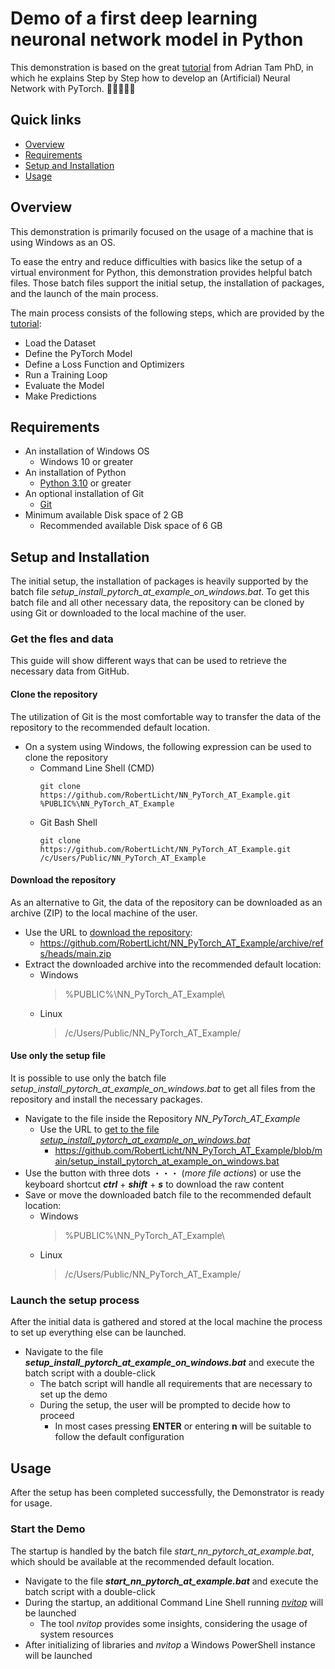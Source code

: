 # Demo of a first deep learning neuronal network model in Python
This demonstration is based on the great [tutorial](https://machinelearningmastery.com/develop-your-first-neural-network-with-pytorch-step-by-step/) from Adrian Tam PhD, in which he explains Step by Step how to develop an (Artificial) Neural Network with PyTorch. 🤖🧠🇦🇮👾

## Quick links
* [Overview](#overview)
* [Requirements](#requirements)
* [Setup and Installation](#setup-and-installation)
* [Usage](#usage)

## Overview
This demonstration is primarily focused on the usage of a machine that is using Windows as an OS.

To ease the entry and reduce difficulties with basics like the setup of a virtual environment for Python, this demonstration provides helpful batch files. Those batch files support the initial setup, the installation of packages, and the launch of the main process.

The main process consists of the following steps, which are provided by the [tutorial](https://machinelearningmastery.com/develop-your-first-neural-network-with-pytorch-step-by-step/):
* Load the Dataset
* Define the PyTorch Model
* Define a Loss Function and Optimizers
* Run a Training Loop
* Evaluate the Model
* Make Predictions

## Requirements
* An installation of Windows OS
    * Windows 10 or greater
* An installation of Python
    * [Python 3.10](https://www.python.org/downloads/release/python-3100/) or greater
* An optional installation of Git
    * [Git](https://git-scm.com/downloads)
* Minimum available Disk space of 2 GB
    * Recommended available Disk space of 6 GB

## Setup and Installation
The initial setup, the installation of packages is heavily supported by the batch file _setup_install_pytorch_at_example_on_windows.bat_.
To get this batch file and all other necessary data, the repository can be cloned by using Git or downloaded to the local machine of the user.

### Get the fles and data
This guide will show different ways that can be used to retrieve the necessary data from GitHub.

#### Clone the repository
The utilization of Git is the most comfortable way to transfer the data of the repository to the recommended default location.
* On a system using Windows, the following expression can be used to clone the repository
    * Command Line Shell (CMD)
        ```
        git clone https://github.com/RobertLicht/NN_PyTorch_AT_Example.git %PUBLIC%\NN_PyTorch_AT_Example
        ```
    * Git Bash Shell
        ```
        git clone https://github.com/RobertLicht/NN_PyTorch_AT_Example.git /c/Users/Public/NN_PyTorch_AT_Example
        ```

#### Download the repository
As an alternative to Git, the data of the repository can be downloaded as an archive (ZIP) to the local machine of the user.
* Use the URL to [download the repository](https://github.com/RobertLicht/NN_PyTorch_AT_Example/archive/refs/heads/main.zip):
    * https://github.com/RobertLicht/NN_PyTorch_AT_Example/archive/refs/heads/main.zip
* Extract the downloaded archive into the recommended default location:
    * Windows
        > %PUBLIC%\NN_PyTorch_AT_Example\
    * Linux
        > /c/Users/Public/NN_PyTorch_AT_Example/

#### Use only the setup file
It is possible to use only the batch file _setup_install_pytorch_at_example_on_windows.bat_ to get all files from the repository and install the necessary packages.
* Navigate to the file inside the Repository _NN_PyTorch_AT_Example_
    * Use the URL to [get to the file _setup_install_pytorch_at_example_on_windows.bat_](https://github.com/RobertLicht/NN_PyTorch_AT_Example/blob/main/setup_install_pytorch_at_example_on_windows.bat)
        *  https://github.com/RobertLicht/NN_PyTorch_AT_Example/blob/main/setup_install_pytorch_at_example_on_windows.bat
* Use the button with three dots ・・・ (_more file actions_) or use the keyboard shortcut **_ctrl_** + **_shift_** + **_s_** to download the raw content
* Save or move the downloaded batch file to the recommended default location:
    * Windows
        > %PUBLIC%\NN_PyTorch_AT_Example\
    * Linux
        > /c/Users/Public/NN_PyTorch_AT_Example/

### Launch the setup process
After the initial data is gathered and stored at the local machine the process to set up everything else can be launched.
* Navigate to the file **_setup_install_pytorch_at_example_on_windows.bat_** and execute the batch script with a double-click
    * The batch script will handle all requirements that are necessary to set up the demo
    * During the setup, the user will be prompted to decide how to proceed
        * In most cases pressing **ENTER** or entering **n** will be suitable to follow the default configuration

## Usage
After the setup has been completed successfully, the Demonstrator is ready for usage.

### Start the Demo
The startup is handled by the batch file _start_nn_pytorch_at_example.bat_, which should be available at the recommended default location.
* Navigate to the file **_start_nn_pytorch_at_example.bat_** and execute the batch script with a double-click
* During the startup, an additional Command Line Shell running [_nvitop_](https://github.com/XuehaiPan/nvitop/tree/main) will be launched
    * The tool _nvitop_ provides some insights, considering the usage of system resources
* After initializing of libraries and _nvitop_ a Windows PowerShell instance will be launched
